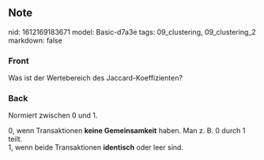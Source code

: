 ## Note
nid: 1612169183671
model: Basic-d7a3e
tags: 09_clustering, 09_clustering_2
markdown: false

### Front
Was ist der Wertebereich des Jaccard-Koeffizienten?

### Back
Normiert zwischen 0 und 1.
<div>
  0, wenn Transaktionen <b>keine Gemeinsamkeit</b> haben. Man z. B.
  0 durch 1 teilt.
</div>
<div>
  1, wenn beide Transaktionen <b>identisch</b> oder leer sind.
</div>
